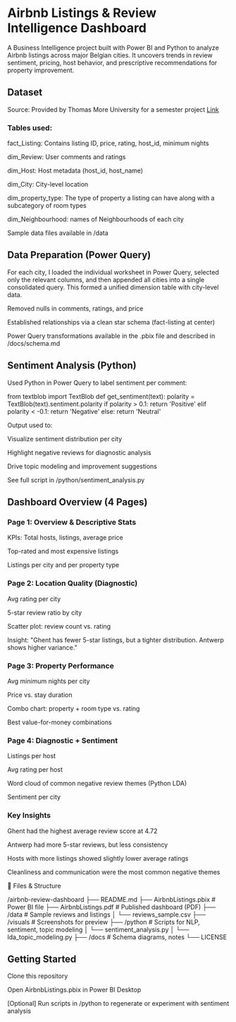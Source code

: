 # Airbnb Listings & Review Intelligence Dashboard

A Business Intelligence project built with Power BI and Python to analyze Airbnb listings across major Belgian cities. It uncovers trends in review sentiment, pricing, host behavior, and prescriptive recommendations for property improvement.

##  Dataset

Source: Provided by Thomas More University for a semester project
        <a href="https://www.kaggle.com/datasets/emmanuelakpandara/airbnb-belgium-dataset">Link</a>

### Tables used:

fact_Listing: Contains listing ID, price, rating, host_id, minimum nights

dim_Review: User comments and ratings

dim_Host: Host metadata (host_id, host_name)

dim_City: City-level location

dim_property_type: The type of property a listing can have along with a subcategory of room types

dim_Neighbourhood: names of Neighbourhoods of each city

Sample data files available in /data

##  Data Preparation (Power Query)

For each city, I loaded the individual worksheet in Power Query, selected only the relevant columns, and then appended all cities into a single consolidated query. This formed a unified dimension table with city-level data.

Removed nulls in comments, ratings, and price


Established relationships via a clean star schema (fact-listing at center)

Power Query transformations available in the .pbix file and described in /docs/schema.md

## Sentiment Analysis (Python)

Used Python in Power Query to label sentiment per comment:

from textblob import TextBlob
def get_sentiment(text):
    polarity = TextBlob(text).sentiment.polarity
    if polarity > 0.1:
        return 'Positive'
    elif polarity < -0.1:
        return 'Negative'
    else:
        return 'Neutral'

Output used to:
<ul></ul>
Visualize sentiment distribution per city

Highlight negative reviews for diagnostic analysis

Drive topic modeling and improvement suggestions

See full script in /python/sentiment_analysis.py

## Dashboard Overview (4 Pages)

### Page 1: Overview & Descriptive Stats

KPIs: Total hosts, listings, average price

Top-rated and most expensive listings

Listings per city and per property type

### Page 2: Location Quality (Diagnostic)

Avg rating per city

5-star review ratio by city

Scatter plot: review count vs. rating

Insight: "Ghent has fewer 5-star listings, but a tighter distribution. Antwerp shows higher variance."

### Page 3: Property Performance

Avg minimum nights per city

Price vs. stay duration

Combo chart: property + room type vs. rating

Best value-for-money combinations

### Page 4: Diagnostic + Sentiment

Listings per host

Avg rating per host

Word cloud of common negative review themes (Python LDA)

Sentiment per city

### Key Insights

Ghent had the highest average review score at 4.72

Antwerp had more 5-star reviews, but less consistency

Hosts with more listings showed slightly lower average ratings

Cleanliness and communication were the most common negative themes

📄 Files & Structure

/airbnb-review-dashboard
├── README.md
├── AirbnbListings.pbix              # Power BI file
├── AirbnbListings.pdf               # Published dashboard (PDF)
├── /data                            # Sample reviews and listings
│   └── reviews_sample.csv
├── /visuals                         # Screenshots for preview
├── /python                          # Scripts for NLP, sentiment, topic modeling
│   └── sentiment_analysis.py
│   └── lda_topic_modeling.py
├── /docs                            # Schema diagrams, notes
└── LICENSE

## Getting Started

Clone this repository

Open AirbnbListings.pbix in Power BI Desktop

[Optional] Run scripts in /python to regenerate or experiment with sentiment analysis
